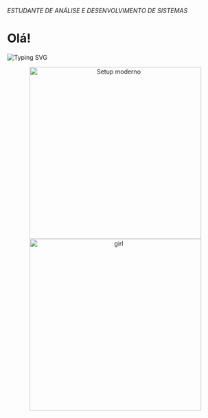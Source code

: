 *ESTUDANTE DE ANÁLISE E DESENVOLVIMENTO DE SISTEMAS*

# Olá!

![Typing SVG](https://readme-typing-svg.demolab.com?font=Fira+Code&size=24&pause=1000&color=f496fa&background=444244&center=true&vCenter=true&width=500&lines=Meu+nome+%C3%A9+Miriam;Tenho+21+anos;Moro+em+S%C3%A3o+Paulo)

<p align="center">
  <img src="https://sdmntprwestus2.oaiusercontent.com/files/00000000-2ac8-61f8-80ad-b118f0388d47/raw?se=2025-06-24T19%3A16%3A29Z&sp=r&sv=2024-08-04&sr=b&scid=48e6bde9-0b76-54df-b3f9-6bba70b7dfce&skoid=30ec2761-8f41-44db-b282-7a0f8809659b&sktid=a48cca56-e6da-484e-a814-9c849652bcb3&skt=2025-06-24T12%3A54%3A07Z&ske=2025-06-25T12%3A54%3A07Z&sks=b&skv=2024-08-04&sig=hbwx/xE8T5lJQuadzX9SXHXDWwvUkHQVrnDu7SQwCmc%3D" alt="Setup moderno" width="400"/>
  <img src="https://sdmntprwestus2.oaiusercontent.com/files/00000000-4cd8-61f8-88db-e775fbf79314/raw?se=2025-06-24T19%3A18%3A38Z&sp=r&sv=2024-08-04&sr=b&scid=361c7327-5a54-52e4-9708-ea4a0a844725&skoid=30ec2761-8f41-44db-b282-7a0f8809659b&sktid=a48cca56-e6da-484e-a814-9c849652bcb3&skt=2025-06-24T17%3A48%3A32Z&ske=2025-06-25T17%3A48%3A32Z&sks=b&skv=2024-08-04&sig=YckW6EjB%2BgWPE63yqyMiRM5nGVVkX2zzatmxkDk6NQk%3D" alt="girl" width="400"/>
</p>

















